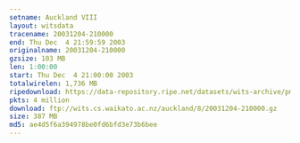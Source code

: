 ```yaml
---
setname: Auckland VIII
layout: witsdata
tracename: 20031204-210000
end: Thu Dec  4 21:59:59 2003
originalname: 20031204-210000
gzsize: 103 MB
len: 1:00:00
start: Thu Dec  4 21:00:00 2003
totalwirelen: 1,736 MB
ripedownload: https://data-repository.ripe.net/datasets/wits-archive/pma/long/auck/8//20031204-210000.gz
pkts: 4 million
download: ftp://wits.cs.waikato.ac.nz/auckland/8/20031204-210000.gz
size: 387 MB
md5: ae4d5f6a394978be0fd6bfd3e73b6bee
---
```

